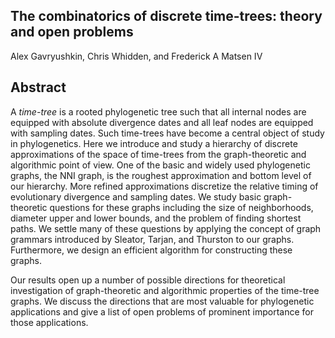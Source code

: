 ## The combinatorics of discrete time-trees: theory and open problems

Alex Gavryushkin, Chris Whidden, and Frederick A Matsen IV

## Abstract

A *time-tree* is a rooted phylogenetic tree such that all internal nodes are equipped with absolute divergence dates and all leaf nodes are equipped with sampling dates. Such time-trees have become a central object of study in phylogenetics. Here we introduce and study a hierarchy of discrete approximations of the space of time-trees from the graph-theoretic and algorithmic point of view. One of the basic and widely used phylogenetic graphs, the NNI graph, is the roughest approximation and bottom level of our hierarchy. More refined approximations discretize the relative timing of evolutionary divergence and sampling dates. We study basic graph-theoretic questions for these graphs including the size of neighborhoods, diameter upper and lower bounds, and the problem of finding shortest paths. We settle many of these questions by applying the concept of graph grammars introduced by Sleator, Tarjan, and Thurston to our graphs. Furthermore, we design an efficient algorithm for constructing these graphs.

Our results open up a number of possible directions for theoretical investigation of graph-theoretic and algorithmic properties of the time-tree graphs. We discuss the directions that are most valuable for phylogenetic applications and give a list of open problems of prominent importance for those applications.
